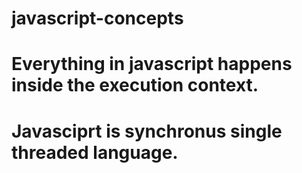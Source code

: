 # javascript-concepts

# Everything in javascript happens inside the execution context.
# Javasciprt is synchronus single threaded language.